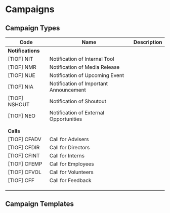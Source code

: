 # Campaigns







## Campaign Types

| Code              | Name                                   | Description |
| ----------------- | -------------------------------------- | ----------- |
| **Notifications** |                                        |             |
| \[TIOF] NIT       | Notification of Internal Tool          |             |
| \[TIOF] NMR       | Notification of Media Release          |             |
| \[TIOF] NUE       | Notification of Upcoming Event         |             |
| \[TIOF] NIA       | Notification of Important Announcement |             |
| \[TIOF] NSHOUT    | Notification of Shoutout               |             |
| \[TIOF] NEO       | Notification of External Opportunities |             |
|                   |                                        |             |
|                   |                                        |             |
| **Calls**         |                                        |             |
| \[TIOF] CFADV     | Call for Advisers                      |             |
| \[TIOF] CFDIR     | Call for Directors                     |             |
| \[TIOF] CFINT     | Call for Interns                       |             |
| \[TIOF] CFEMP     | Call for Employees                     |             |
| \[TIOF] CFVOL     | Call for Volunteers                    |             |
| \[TIOF] CFF       | Call for Feedback                      |             |
|                   |                                        |             |
|                   |                                        |             |
|                   |                                        |             |





## Campaign Templates



